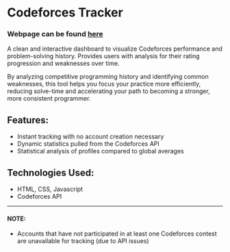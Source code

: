# Codeforces Tracker
### Webpage can be found [here](https://codeforcetracker.com)

A clean and interactive dashboard to visualize Codeforces performance and problem-solving history. 
Provides users with analysis for their rating progression and weaknesses over time.

By analyzing competitive programming history and identifying common weaknesses, this tool helps you focus your practice more efficiently,
reducing solve-time and accelerating your path to becoming a stronger, more consistent programmer.

## Features:
- Instant tracking with no account creation necessary
- Dynamic statistics pulled from the Codeforces API
- Statistical analysis of profiles compared to global averages

## Technologies Used:
- HTML, CSS, Javascript
- Codeforces API

***

#### NOTE: 
- Accounts that have not participated in at least one Codeforces contest are unavailable for tracking (due to API issues)
